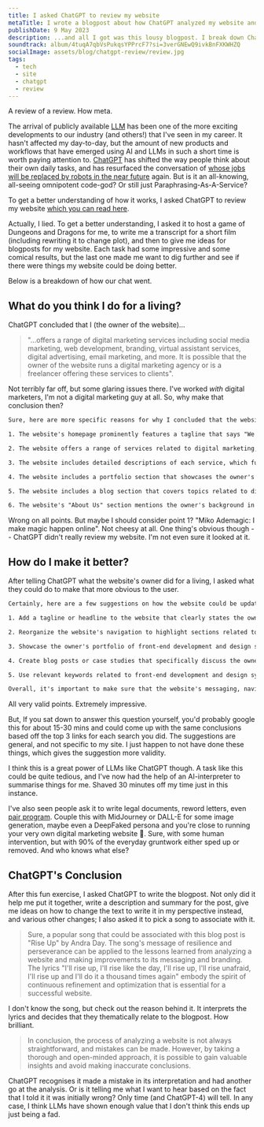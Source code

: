 ```yaml
---
title: I asked ChatGPT to review my website
metaTitle: I wrote a blogpost about how ChatGPT analyzed my website and wrote a blogpost about it
publishDate: 9 May 2023
description: ...and all I got was this lousy blogpost. I break down ChatGPT's review of my site, and how I interpreted it.
soundtrack: album/4tuqA7qbVsPukqsYPPrcF7?si=3verGNEwQ9ivkBnFXKWHZQ
socialImage: assets/blog/chatgpt-review/review.jpg
tags:
  - tech
  - site
  - chatgpt
  - review
---
```


A review of a review. How meta.

The arrival of publicly available [LLM](https://en.wikipedia.org/wiki/Large_language_model) has been one of the more exciting developments to our industry (and others!) that I've seen in my career. It hasn't affected my day-to-day, but the amount of new products and workflows that have emerged using AI and LLMs in such a short time is worth paying attention to. [ChatGPT](https://chat.openai.com) has shifted the way people think about their own daily tasks, and has resurfaced the conversation of [whose jobs will be replaced by robots in the near future](https://www.9news.com.au/world/fastest-growing-versus-fastest-declining-jobs-over-the-next-five-years-world-economic-forum-report/beca4857-1e50-4aff-984e-7c27a7135718) again. But is it an all-knowing, all-seeing omnipotent code-god? Or still just Paraphrasing-As-A-Service?

To get a better understanding of how it works, I asked ChatGPT to review my website [which you can read here](/blog/i-asked-chatgpt-to-review-my-website).

Actually, I lied. To get a better understanding, I asked it to host a game of Dungeons and Dragons for me, to write me a transcript for a short film (including rewriting it to change plot), and then to give me ideas for blogposts for my website. Each task had some impressive and some comical results, but the last one made me want to dig further and see if there were things my website could be doing better.

Below is a breakdown of how our chat went.

## What do you think I do for a living?

ChatGPT concluded that I (the owner of the website)...

> "...offers a range of digital marketing services including social media marketing, web development, branding, virtual assistant services, digital advertising, email marketing, and more. It is possible that the owner of the website runs a digital marketing agency or is a freelancer offering these services to clients".

Not terribly far off, but some glaring issues there. I've worked _with_ digital marketers, I'm not a digital marketing guy at all. So, why make that conclusion then?

```txt
Sure, here are more specific reasons for why I concluded that the website http://miko.ademagic.com offers digital marketing services:

1. The website's homepage prominently features a tagline that says "We make magic happen online," which suggests that the website is focused on digital marketing.

2. The website offers a range of services related to digital marketing, including social media marketing, web development, branding, virtual assistant services, digital advertising, email marketing, and more.

3. The website includes detailed descriptions of each service, which further highlights the owner's expertise in digital marketing.

4. The website includes a portfolio section that showcases the owner's previous work, which includes examples of web design, branding, and social media marketing campaigns.

5. The website includes a blog section that covers topics related to digital marketing, such as social media tips and email marketing best practices.

6. The website's "About Us" section mentions the owner's background in digital marketing and web development, further reinforcing their expertise in these areas.
```

Wrong on all points. But maybe I should consider point 1? "Miko Ademagic: I make magic happen online". Not cheesy at all.
One thing's obvious though -- ChatGPT didn't really review my website. I'm not even sure it looked at it.

## How do I make it better?

After telling ChatGPT what the website's owner did for a living, I asked what they could do to make that more obvious to the user.

```txt
Certainly, here are a few suggestions on how the website could be updated to make it more obvious that the owner specializes in front-end development and design systems:

1. Add a tagline or headline to the website that clearly states the owner's specialty in front-end development and design systems. For example, "Front-End Development and Design System Expert."

2. Reorganize the website's navigation to highlight sections related to front-end development and design systems. For example, create a separate section for "Front-End Development" and another for "Design Systems."

3. Showcase the owner's portfolio of front-end development and design system projects prominently on the website's home page. This can give visitors a clear idea of the owner's expertise in this area.

4. Create blog posts or case studies that specifically discuss the owner's work in front-end development and design systems. This can demonstrate the owner's knowledge and experience in these areas.

5. Use relevant keywords related to front-end development and design systems throughout the website's content, including in the website's meta tags and headings. This can help improve the website's search engine optimization and attract visitors who are specifically interested in these topics.

Overall, it's important to make sure that the website's messaging, navigation, and content all align with the owner's specialty in front-end development and design systems. By doing so, visitors will be more likely to understand the owner's expertise and be more likely to consider working with them.
```

All very valid points. Extremely impressive.

But, If you sat down to answer this question yourself, you'd probably google this for about 15-30 mins and could come up with the same conclusions based off the top 3 links for each search you did. The suggestions are general, and not specific to my site. I just happen to not have done these things, which gives the suggestion more validity.

I think this is a great power of LLMs like ChatGPT though. A task like this could be quite tedious, and I've now had the help of an AI-interpreter to summarise things for me. Shaved 30 minutes off my time just in this instance.

I've also seen people ask it to write legal documents, reword letters, even [pair program](https://en.wikipedia.org/wiki/Pair_programming#:~:text=Pair%20programming%20is%20a%20software,two%20programmers%20switch%20roles%20frequently.). Couple this with MidJourney or DALL-E for some image generation, maybe even a DeepFaked persona and you're close to running your very own digital marketing website 🧌. Sure, with some human intervention, but with 90% of the everyday gruntwork either sped up or removed. And who knows what else?

## ChatGPT's Conclusion

After this fun exercise, I asked ChatGPT to write the blogpost. Not only did it help me put it together, write a description and summary for the post, give me ideas on how to change the text to write it in my perspective instead, and various other changes; I also asked it to pick a song to associate with it.

> Sure, a popular song that could be associated with this blog post is "Rise Up" by Andra Day. The song's message of resilience and perseverance can be applied to the lessons learned from analyzing a website and making improvements to its messaging and branding. The lyrics "I'll rise up, I'll rise like the day, I'll rise up, I'll rise unafraid, I'll rise up and I'll do it a thousand times again" embody the spirit of continuous refinement and optimization that is essential for a successful website.

I don't know the song, but check out the reason behind it. It interprets the lyrics and decides that they thematically relate to the blogpost. How brilliant.

> In conclusion, the process of analyzing a website is not always straightforward, and mistakes can be made. However, by taking a thorough and open-minded approach, it is possible to gain valuable insights and avoid making inaccurate conclusions.

ChatGPT recognises it made a mistake in its interpretation and had another go at the analysis. Or is it telling me what I want to hear based on the fact that I told it it was initially wrong? Only time (and ChatGPT-4) will tell. In any case, I think LLMs have shown enough value that I don't think this ends up just being a fad.
